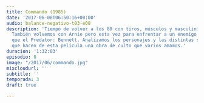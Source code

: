 ```yaml
---
title: Commando (1985)
date: '2017-06-08T06:50:16+00:00'
audio: balance-negativo-t03-e08
description: 'Tiempo de volver a los 80 con tiros, músculos y masculinidad extrema.
  También volvemos con Arnie pero esta vez para enfrentar a un enemigo más poderoso
  que el Predator: Bennett. Analizamos los personajes y las distintas situaciones
  que hacen de esta película una obra de culto que varios amamos.'
duracion: '1:32:03'
episodio: 8
image: "/2017/06/commando.jpg"
mixcloudurl: ''
subtitle: ''
temporada: 3
draft: true

---
```

